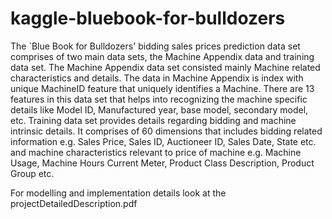 kaggle-bluebook-for-bulldozers
==============================
The `Blue Book for Bulldozers' bidding sales prices prediction data set comprises of two main
data sets, the Machine Appendix data and training data set. The Machine Appendix data set
consisted mainly Machine related characteristics and details. The data in Machine Appendix is
index with unique MachineID feature that uniquely identifies a Machine. There are 13 features in
this data set that helps into recognizing the machine specific details like Model ID, Manufactured
year, base model, secondary model, etc. Training data set provides details regarding bidding and
machine intrinsic details. It comprises of 60 dimensions that includes bidding related information
e.g. Sales Price, Sales ID, Auctioneer ID, Sales Date, State etc. and machine characteristics
relevant to price of machine e.g. Machine Usage, Machine Hours Current Meter, Product Class
Description, Product Group etc.

For modelling and implementation details look at the projectDetailedDescription.pdf

